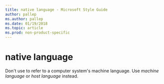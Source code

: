 ```yaml
---
title: native language - Microsoft Style Guide
author: pallep
ms.author: pallep
ms.date: 01/19/2018
ms.topic: article
ms.prod: non-product-specific
---
```


# native language

Don't use to refer to a computer system's machine language. Use *machine language* or *host language* instead.
